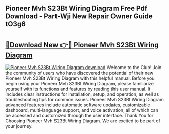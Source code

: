 ## Pioneer Mvh S23Bt Wiring Diagram Free Pdf Download - Part-Wji New Repair Owner Guide tO3g6

# <h2><a href="http://dfql3xl.blite.top/?on=Pioneer+Mvh+S23Bt+Wiring+Diagram">🔗Download New 👉🔴 Pioneer Mvh S23Bt Wiring Diagram</a></h2>

[![Pioneer Mvh S23Bt Wiring Diagram download](https://i.imgur.com/lujVjoI.png)](http://dfql3xl.blite.top/?on=Pioneer+Mvh+S23Bt+Wiring+Diagram)
Welcome to the Club! Join the community of users who have discovered the potential of their new Pioneer Mvh S23Bt Wiring Diagram with this helpful manual. Before you begin using your Pioneer Mvh S23Bt Wiring Diagram, please familiarize yourself with its functions and features by reading this user manual. It includes clear instructions for installation, setup, and operation, as well as troubleshooting tips for common issues. Pioneer Mvh S23Bt Wiring Diagram advanced features include automatic software updates, customizable dashboard, multi-language support, and voice activation, all of which can be accessed and customized through the user interface. Thank You for Choosing Pioneer Mvh S23Bt Wiring Diagram. We are excited to be part of your journey.
